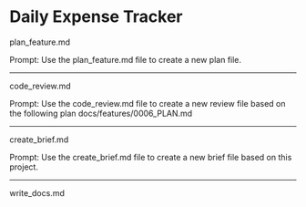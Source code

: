# Daily Expense Tracker

plan_feature.md

Prompt:
Use the plan_feature.md file to create a new plan file. <add prompt here>

--------------

code_review.md

Prompt:
Use the code_review.md file to create a new review file based on the following plan docs/features/0006_PLAN.md 

--------------

create_brief.md

Prompt:
Use the create_brief.md file to create a new brief file based on this project.

--------------

write_docs.md
